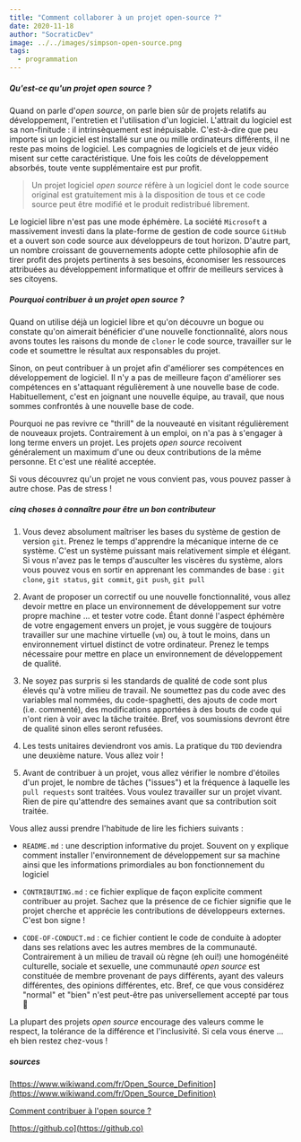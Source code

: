 ```yaml
---
title: "Comment collaborer à un projet open-source ?"
date: 2020-11-18
author: "SocraticDev"
image: ../../images/simpson-open-source.png
tags:
  - programmation
---
```


##### Qu'est-ce qu'un projet open source ?
Quand on parle d'_open source_, on parle bien sûr de projets relatifs au développement, l'entretien et l'utilisation d'un logiciel. L'attrait du logiciel est sa non-finitude : il intrinsèquement est inépuisable. C'est-à-dire que peu importe si un logiciel est installé sur une ou mille ordinateurs différents, il ne reste pas moins de logiciel. Les compagnies de logiciels et de jeux vidéo misent sur cette caractéristique. Une fois les coûts de développement absorbés, toute vente supplémentaire est pur profit.

> Un projet logiciel _open source_ réfère à un logiciel dont le code source original est gratuitement mis à la disposition de tous et ce code source peut être modifié et le produit redistribué librement.

Le logiciel libre n'est pas une mode éphémère. La société ``Microsoft`` a massivement investi dans la plate-forme de gestion de code source  ``GitHub`` et a ouvert son code source aux développeurs de tout horizon. D'autre part, un nombre croissant de gouvernements adopte cette philosophie afin de tirer profit des projets pertinents à ses besoins, économiser les ressources attribuées au développement informatique et offrir de meilleurs services à ses citoyens.

##### Pourquoi contribuer à un projet _open source_ ?
Quand on utilise déjà un logiciel libre et qu'on découvre un bogue ou constate qu'on aimerait bénéficier d'une nouvelle fonctionnalité, alors nous avons toutes les raisons du monde de ``cloner`` le code source, travailler sur le code et soumettre le résultat aux responsables du projet.

Sinon, on peut contribuer à un projet afin d'améliorer ses compétences en développement de logiciel. Il n'y a pas de meilleure façon d'améliorer ses compétences en s'attaquant régulièrement à une nouvelle base de code. Habituellement, c'est en joignant une nouvelle équipe, au travail, que nous sommes confrontés à une nouvelle base de code. 

Pourquoi ne pas revivre ce "thrill" de la nouveauté en visitant régulièrement de nouveaux projets. Contrairement à un emploi, on n'a pas à s'engager à long terme envers un projet. Les projets _open source_ recoivent généralement un maximum d'une ou deux contributions de la même personne. Et c'est une réalité acceptée.

Si vous découvrez qu'un projet ne vous convient pas, vous pouvez passer à autre chose. Pas de stress !

##### cinq choses à connaître pour être un bon contributeur

1. Vous devez absolument maîtriser les bases du système de gestion de version ``git``. Prenez le temps d'apprendre la mécanique interne de ce système. C'est un système puissant mais relativement simple et élégant. Si vous n'avez pas le temps d'ausculter les viscères du système, alors vous pouvez vous en sortir en apprenant les commandes de base : ``git clone``, ``git status``, ``git commit``, ``git push``, ``git pull``

2. Avant de proposer un correctif ou une nouvelle fonctionnalité, vous allez devoir mettre en place un environnement de développement sur votre propre machine ... et tester votre code. Étant donné l'aspect éphémère de votre engagement envers un projet, je vous suggère de toujours travailler sur une machine virtuelle (``vm``) ou, à tout le moins, dans un environnement virtuel distinct de votre ordinateur. Prenez le temps nécessaire pour mettre en place un environnement de développement de qualité.

3. Ne soyez pas surpris si les standards de qualité de code sont plus élevés qu'à votre milieu de travail. Ne soumettez pas du code avec des variables mal nommées, du code-spaghetti, des ajouts de code mort (i.e. commenté), des modifications apportées à des bouts de code qui n'ont rien à voir avec la tâche traitée. Bref, vos soumissions devront être de qualité sinon elles seront refusées.

4. Les tests unitaires deviendront vos amis. La pratique du ``TDD`` deviendra une deuxième nature. Vous allez voir !

5. Avant de contribuer à un projet, vous allez vérifier le nombre d'étoiles d'un projet, le nombre de tâches ("issues") et la fréquence à laquelle les ``pull requests`` sont traitées. Vous voulez travailler sur un projet vivant. Rien de pire qu'attendre des semaines avant que sa contribution soit traitée.

Vous allez aussi prendre l'habitude de lire les fichiers suivants :

- ``README.md`` : une description informative du projet. Souvent on y explique comment installer l'environnement de développement sur sa machine ainsi que les informations primordiales au bon fonctionnement du logiciel

- ``CONTRIBUTING.md`` : ce fichier explique de façon explicite comment contribuer au projet. Sachez que la présence de ce fichier signifie que le projet cherche et apprécie les contributions de développeurs externes. C'est bon signe !

- ``CODE-OF-CONDUCT.md`` : ce fichier contient le code de conduite à adopter dans ses relations avec les autres membres de la communauté. Contrairement à un milieu de travail où règne (eh oui!) une homogénéité culturelle, sociale et sexuelle, une communauté _open source_ est constituée de membre provenant de pays différents, ayant des valeurs différentes, des opinions différentes, etc. Bref, ce que vous considérez "normal" et "bien" n'est peut-être pas universellement accepté par tous 👼 

La plupart des projets _open source_ encourage des valeurs comme le respect, la tolérance de la différence et l'inclusivité. Si cela vous énerve ... eh bien restez chez-vous ! 


##### sources

[https://www.wikiwand.com/fr/Open_Source_Definition](https://www.wikiwand.com/fr/Open_Source_Definition)

[Comment contribuer à l'open source ?](https://opensource.guide/fr/how-to-contribute/)

[https://github.co](https://github.co)